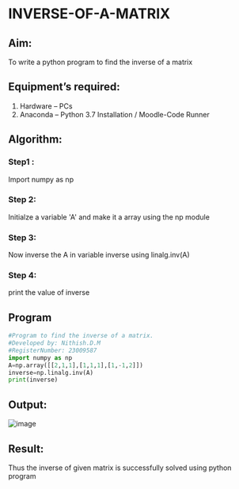 # INVERSE-OF-A-MATRIX
## Aim:
To write a python program to find the inverse of a matrix
## Equipment’s required:
1. 	Hardware – PCs
2. 	Anaconda – Python 3.7 Installation / Moodle-Code Runner
## Algorithm:
### Step1 : 
Import numpy as np
### Step 2: 
Initialze a variable 'A' and make it a array using the np module
### Step 3: 
Now inverse the A in variable inverse using linalg.inv(A)
### Step 4:
print the value of inverse
## Program
```python
#Program to find the inverse of a matrix.
#Developed by: Nithish.D.M
#RegisterNumber: 23009587
import numpy as np
A=np.array([[2,1,1],[1,1,1],[1,-1,2]])
inverse=np.linalg.inv(A)
print(inverse)
```
## Output:
![image](https://github.com/Mrnithishx/INVERSE-OF-A-MATRIX/assets/148201573/71311f12-bff8-4109-af3a-e5a14dc9fcbc)

## Result:
Thus the inverse of given matrix is successfully solved using python program

